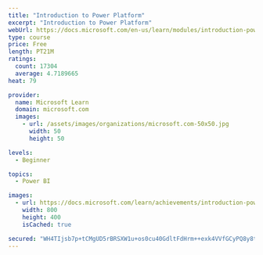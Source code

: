 ```yaml
---
title: "Introduction to Power Platform"
excerpt: "Introduction to Power Platform"
webUrl: https://docs.microsoft.com/en-us/learn/modules/introduction-power-platform/
type: course
price: Free
length: PT21M
ratings:
  count: 17304
  average: 4.7189665
heat: 79

provider:
  name: Microsoft Learn
  domain: microsoft.com
  images:
    - url: /assets/images/organizations/microsoft.com-50x50.jpg
      width: 50
      height: 50

levels:
  - Beginner

topics:
  - Power BI

images:
  - url: https://docs.microsoft.com/learn/achievements/introduction-power-platform-social.png
    width: 800
    height: 400
    isCached: true

secured: "WH4TIjsb7p+tCMgUD5rBRSXW1u+os0cu40GdltFdHrm++exk4VVfGCyPQ8y8t7s/raAVjUKV4yCEiI+f/IxB1gPHvSJ5nghBidrWbysgBmMRHXAnmnf2vYI0OggcyPyVT7xKsMoRzjdhsmbfDGb9KKUdk+QQOqj9DoeVC3CDQbOTOOSxvcvWvWdjDRYHNjUHYjg2BYiAiyySHrmwAw46iUpeLQp7NhOycR+7aC4sqnlVDjdpEHRx04IXT8pI+Q6xtGk9ud/SIfTAy93V+ES1eOYkf3Chg68FJ3NWqb73sSZfIyA4BwYtR+ai0rMW/3FD8FLqN+FTWEovRWr9F5QSI7x1nD1T3WtTNm5JOe2v8NR20TXWgYFV/3GoHsCKkPUfsRIBGmBK1WrxnTimzO6HPOU/V9J10JTtWDfw81Gy4MpHQ7mkbcxbnTf+hteFnEmK;Yn0SEGh4OGxJP6fNaNNaYw=="
---
```


